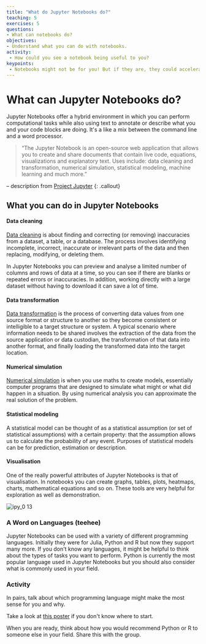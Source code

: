 ```yaml
---
title: "What do Jupyter Notebooks do?"
teaching: 5
exercises: 5
questions:
- What can notebooks do?
objectives:
- Understand what you can do with notebooks.
activity:
 - How could you see a notebook being useful to you?
keypoints:
 - Notebooks might not be for you! But if they are, they could accelerate your research and be a good friend in a time of need. Or just improve a few processes to make life less tedious. :)
---
```


# What can Jupyter Notebooks do?

Jupyter Notebooks offer a hybrid environment in which you can perform computational tasks while also using text to annotate or describe what you and your code blocks are doing. It's a like a mix between the command line and a word processor.


>“The Jupyter Notebook is an open-source web application that allows you to create and share documents that contain live code, equations, visualizations and explanatory text. Uses include: data cleaning and transformation, numerical simulation, statistical modeling, machine learning and much more.”

– description from [Project Jupyter](https://jupyter.org/)
{: .callout}

## What you can do in Jupyter Notebooks
#### Data cleaning

[Data cleaning](https://en.wikipedia.org/wiki/Data_cleansing) is about finding and correcting (or removing) inaccuracies from a dataset, a table, or a database. The process involves identifying incomplete, incorrect, inaccurate or irrelevant parts of the data and then replacing, modifying, or deleting them.

In Jupyter Notebooks you can preview and analyse a limited number of columns and rows of data at a time, so you can see if there are blanks or repeated errors or inaccuracies. In addition, working directly with a large dataset without having to download it can save a lot of time.

#### Data transformation

[Data transformation](https://en.wikipedia.org/wiki/Data_transformation) is the process of converting data values from one source format or structure to another so they become consistent or intelligible to a target structure or system. A typical scenario where information needs to be shared involves the extraction of the data from the source application or data custodian, the transformation of that data into another format, and finally loading the transformed data into the target location.

#### Numerical simulation

[Numerical simulation](https://www.nature.com/subjects/numerical-simulations#:~:text=A%20numerical%20simulation%20is%20a,as%20in%20most%20nonlinear%20systems.) is when you use maths to create models, essentially computer programs that are designed to simulate what might or what did happen in a situation.  By using numerical analysis you can approximate the real solution of the problem.

#### Statistical modeling

A statistical model can be thought of as a statistical assumption (or set of statistical assumptions) with a certain property: that the assumption allows us to calculate the probability of any event. Purposes of statistical models can be for prediction, estimation or description.

#### Visualisation

One of the really powerful attributes of Jupyter Notebooks is that of visualisation. In notebooks you can create graphs, tables, plots, heatmaps, charts, mathematical equations and so on. These tools are very helpful for exploration as well as demonstration.

![ipy_0 13](https://user-images.githubusercontent.com/48195568/62591946-84caa880-b910-11e9-954d-fa34b217aa3b.png)

### A Word on Languages  (teehee)

Jupyter Notebooks can be used with a variety of different programming languages. Initially they were for Julia, Python and R but now they support many more. If you don't know any languages, it might be helpful to think about the types of tasks you want to perform. Python is currently the most popular language used in Jupyter Notebooks but you should also consider what is commonly used in your field.

### Activity

In pairs, talk about which programming language might make the most sense for you and why.

Take a look at [this poster](https://www.datacamp.com/community/tutorials/r-or-python-for-data-analysis) if you don't know where to start.

When you are ready, think about how you would recommend Python or R to someone else in your field. Share this with the group.

